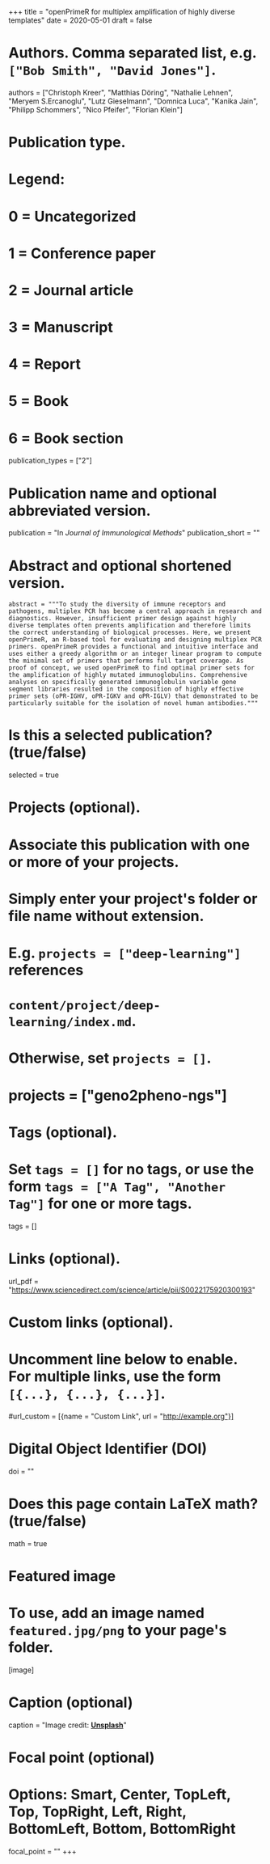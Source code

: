 +++
title = "openPrimeR for multiplex amplification of highly diverse templates"
date = 2020-05-01
draft = false

# Authors. Comma separated list, e.g. `["Bob Smith", "David Jones"]`.
authors = ["Christoph Kreer", "Matthias Döring", "Nathalie Lehnen", "Meryem S.Ercanoglu", "Lutz Gieselmann", "Domnica Luca", "Kanika Jain", "Philipp Schommers", "Nico Pfeifer", "Florian Klein"]

# Publication type.
# Legend:
# 0 = Uncategorized
# 1 = Conference paper
# 2 = Journal article
# 3 = Manuscript
# 4 = Report
# 5 = Book
# 6 = Book section
publication_types = ["2"]

# Publication name and optional abbreviated version.
publication = "In *Journal of Immunological Methods*"
publication_short = ""

# Abstract and optional shortened version.
    abstract = """To study the diversity of immune receptors and pathogens, multiplex PCR has become a central approach in research and diagnostics. However, insufficient primer design against highly diverse templates often prevents amplification and therefore limits the correct understanding of biological processes. Here, we present openPrimeR, an R-based tool for evaluating and designing multiplex PCR primers. openPrimeR provides a functional and intuitive interface and uses either a greedy algorithm or an integer linear program to compute the minimal set of primers that performs full target coverage. As proof of concept, we used openPrimeR to find optimal primer sets for the amplification of highly mutated immunoglobulins. Comprehensive analyses on specifically generated immunoglobulin variable gene segment libraries resulted in the composition of highly effective primer sets (oPR-IGHV, oPR-IGKV and oPR-IGLV) that demonstrated to be particularly suitable for the isolation of novel human antibodies."""

# Is this a selected publication? (true/false)
selected = true

# Projects (optional).
#   Associate this publication with one or more of your projects.
#   Simply enter your project's folder or file name without extension.
#   E.g. `projects = ["deep-learning"]` references 
#   `content/project/deep-learning/index.md`.
#   Otherwise, set `projects = []`.
# projects = ["geno2pheno-ngs"]

# Tags (optional).
#   Set `tags = []` for no tags, or use the form `tags = ["A Tag", "Another Tag"]` for one or more tags.
tags = []

# Links (optional).
url_pdf = "https://www.sciencedirect.com/science/article/pii/S0022175920300193"

# Custom links (optional).
#   Uncomment line below to enable. For multiple links, use the form `[{...}, {...}, {...}]`.
#url_custom = [{name = "Custom Link", url = "http://example.org"}]

# Digital Object Identifier (DOI)
doi = ""

# Does this page contain LaTeX math? (true/false)
math = true

# Featured image
# To use, add an image named `featured.jpg/png` to your page's folder. 
[image]
  # Caption (optional)
  caption = "Image credit: [**Unsplash**](https://unsplash.com/photos/pLCdAaMFLTE)"

  # Focal point (optional)
  # Options: Smart, Center, TopLeft, Top, TopRight, Left, Right, BottomLeft, Bottom, BottomRight
  focal_point = ""
+++
